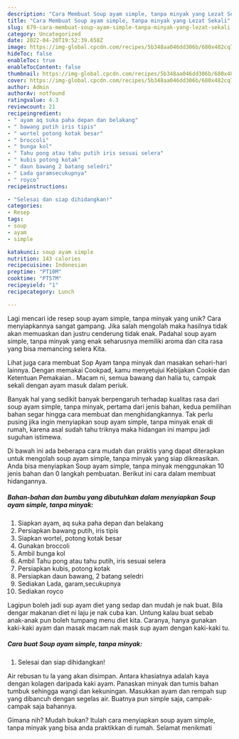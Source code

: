 ```yaml
---
description: "Cara Membuat Soup ayam simple, tanpa minyak yang Lezat Sekali"
title: "Cara Membuat Soup ayam simple, tanpa minyak yang Lezat Sekali"
slug: 679-cara-membuat-soup-ayam-simple-tanpa-minyak-yang-lezat-sekali
category: Uncategorized
date: 2022-04-20T19:52:39.658Z
image: https://img-global.cpcdn.com/recipes/5b348aa046dd306b/680x482cq70/soup-ayam-simple-tanpa-minyak-foto-resep-utama.jpg
hideToc: false
enableToc: true
enableTocContent: false
thumbnail: https://img-global.cpcdn.com/recipes/5b348aa046dd306b/680x482cq70/soup-ayam-simple-tanpa-minyak-foto-resep-utama.jpg
cover: https://img-global.cpcdn.com/recipes/5b348aa046dd306b/680x482cq70/soup-ayam-simple-tanpa-minyak-foto-resep-utama.jpg
author: Admin
authorAv: notfound
ratingvalue: 4.3
reviewcount: 21
recipeingredient:
- " ayam aq suka paha depan dan belakang"
- " bawang putih iris tipis"
- " wortel potong kotak besar"
- " broccoli"
- " bunga kol"
- " Tahu pong atau tahu putih iris sesuai selera"
- " kubis potong kotak"
- " daun bawang 2 batang seledri"
- " Lada garamsecukupnya"
- " royco"
recipeinstructions:

- "Selesai dan siap dihidangkan!"
categories:
- Resep
tags:
- soup
- ayam
- simple

katakunci: soup ayam simple 
nutrition: 143 calories
recipecuisine: Indonesian
preptime: "PT10M"
cooktime: "PT57M"
recipeyield: "1"
recipecategory: Lunch

---
```





Lagi mencari ide resep soup ayam simple, tanpa minyak yang unik? Cara menyiapkannya sangat gampang. Jika salah mengolah maka hasilnya tidak akan memuaskan dan justru cenderung tidak enak. Padahal soup ayam simple, tanpa minyak yang enak seharusnya memiliki aroma dan cita rasa yang bisa memancing selera Kita.





Lihat juga cara membuat Sop Ayam tanpa minyak dan masakan sehari-hari lainnya. Dengan memakai Cookpad, kamu menyetujui Kebijakan Cookie dan Ketentuan Pemakaian.. Macam ni, semua bawang dan halia tu, campak sekali dengan ayam masuk dalam periuk.

Banyak hal yang sedikit banyak berpengaruh terhadap kualitas rasa dari soup ayam simple, tanpa minyak, pertama dari jenis bahan, kedua pemilihan bahan segar hingga cara membuat dan menghidangkannya. Tak perlu pusing jika ingin menyiapkan soup ayam simple, tanpa minyak enak di rumah, karena asal sudah tahu triknya maka hidangan ini mampu jadi suguhan istimewa.






Di bawah ini ada beberapa cara mudah dan praktis yang dapat diterapkan untuk mengolah soup ayam simple, tanpa minyak yang siap dikreasikan. Anda bisa menyiapkan Soup ayam simple, tanpa minyak menggunakan 10 jenis bahan dan 0 langkah pembuatan. Berikut ini cara dalam membuat hidangannya.

<!--inarticleads1-->

##### Bahan-bahan dan bumbu yang dibutuhkan dalam menyiapkan Soup ayam simple, tanpa minyak:

1. Siapkan  ayam, aq suka paha depan dan belakang
1. Persiapkan  bawang putih, iris tipis
1. Siapkan  wortel, potong kotak besar
1. Gunakan  broccoli
1. Ambil  bunga kol
1. Ambil  Tahu pong atau tahu putih, iris sesuai selera
1. Persiapkan  kubis, potong kotak
1. Persiapkan  daun bawang, 2 batang seledri
1. Sediakan  Lada, garam,secukupnya
1. Sediakan  royco


Lagipun boleh jadi sup ayam diet yang sedap dan mudah je nak buat. Bila dengar makanan diet ni laju je nak cuba kan. Untung kalau buat sebab anak-anak pun boleh tumpang menu diet kita. Caranya, hanya gunakan kaki-kaki ayam dan masak macam nak mask sup ayam dengan kaki-kaki tu. 

<!--inarticleads2-->

##### Cara buat Soup ayam simple, tanpa minyak:


1. Selesai dan siap dihidangkan!

Air rebusan tu la yang akan disimpan. Antara khasiatnya adalah kaya dengan kolagen daripada kaki ayam. Panaskan minyak dan tumis bahan tumbuk sehingga wangi dan kekuningan. Masukkan ayam dan rempah sup yang dibancuh dengan segelas air. Buatnya pun simple saja, campak-campak saja bahannya. 

Gimana nih? Mudah bukan? Itulah cara menyiapkan soup ayam simple, tanpa minyak yang bisa anda praktikkan di rumah. Selamat menikmati
